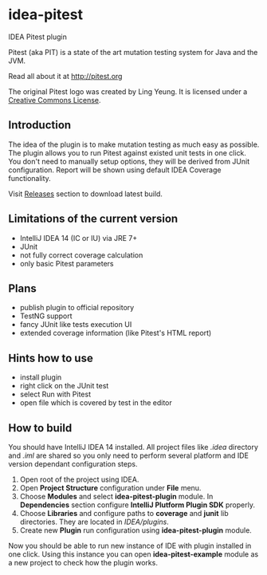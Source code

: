 # idea-pitest
IDEA Pitest plugin

Pitest (aka PIT) is a state of the art mutation testing system for Java and the JVM.

Read all about it at http://pitest.org

The original Pitest logo was created by Ling Yeung. It is licensed under a [Creative Commons License](http://creativecommons.org/licenses/by-nc-sa/3.0/).

## Introduction

The idea of the plugin is to make mutation testing as much easy as possible. The plugin allows you to run Pitest against existed unit tests in one click. You don't need to manually setup options, they will be derived from JUnit configuration. Report will be shown using default IDEA Coverage functionality.

Visit [Releases](https://github.com/artspb/idea-pitest/releases/) section to download latest build.

## Limitations of the current version

* IntelliJ IDEA 14 (IC or IU) via JRE 7+
* JUnit
* not fully correct coverage calculation
* only basic Pitest parameters

## Plans

* publish plugin to official repository
* TestNG support
* fancy JUnit like tests execution UI
* extended coverage information (like Pitest's HTML report)

## Hints how to use

* install plugin
* right click on the JUnit test
* select Run with Pitest
* open file which is covered by test in the editor

## How to build

You should have IntelliJ IDEA 14 installed. All project files like *.idea* directory and *.iml* are shared so you only need to perform several platform and IDE version dependant configuration steps.

1. Open root of the project using IDEA.
2. Open **Project Structure** configuration under **File** menu.
3. Choose **Modules** and select **idea-pitest-plugin** module. In **Dependencies** section configure **IntelliJ Plutform Plugin SDK** properly.
4. Choose **Libraries** and configure paths to **coverage** and **junit** lib directories. They are located in *$IDEA$/plugins*.
5. Create new **Plugin** run configuration using **idea-pitest-plugin** module. 

Now you should be able to run new instance of IDE with plugin installed in one click. Using this instance you can open **idea-pitest-example** module as a new project to check how the plugin works.